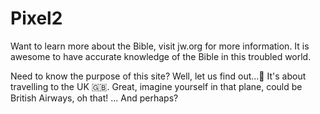 # Pixel2
Want to learn more about the Bible, visit jw.org for more information.
It is awesome to have accurate knowledge of the Bible in this troubled world. 


Need to know the purpose of this site? Well, let us find out...😬
 It's about travelling to the UK 🇬🇧. 
Great, imagine yourself in that plane, could be British Airways, oh that! ... And perhaps? 
